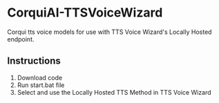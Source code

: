 # CorquiAI-TTSVoiceWizard
Corqui tts voice models for use with TTS Voice Wizard's Locally Hosted endpoint.

## Instructions
1. Download code
2. Run start.bat file
3. Select and use the Locally Hosted TTS Method in TTS Voice Wizard
